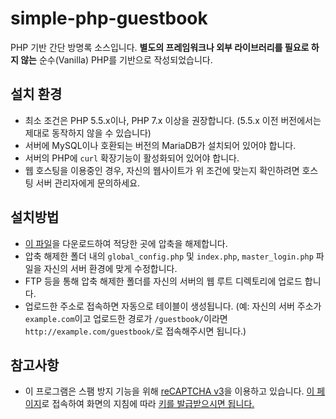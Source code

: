 # simple-php-guestbook

PHP 기반 간단 방명록 소스입니다. **별도의 프레임워크나 외부 라이브러리를 필요로 하지 않는** 순수(Vanilla) PHP를 기반으로 작성되었습니다.

## 설치 환경
- 최소 조건은 PHP 5.5.x이나, PHP 7.x 이상을 권장합니다. (5.5.x 이전 버전에서는 제대로 동작하지 않을 수 있습니다)
- 서버에 MySQL이나 호환되는 버전의 MariaDB가 설치되어 있어야 합니다.
- 서버의 PHP에 ```curl``` 확장기능이 활성화되어 있어야 합니다.
- 웹 호스팅을 이용중인 경우, 자신의 웹사이트가 위 조건에 맞는지 확인하려면 호스팅 서버 관리자에게 문의하세요.

## 설치방법
- [이 파일](https://github.com/Senarin/simple-php-guestbook/archive/master.zip)을 다운로드하여 적당한 곳에 압축을 해제합니다.
- 압축 해제한 폴더 내의 ```global_config.php``` 및 ```index.php```, ```master_login.php``` 파일을 자신의 서버 환경에 맞게 수정합니다.
- FTP 등을 통해 압축 해제한 폴더를 자신의 서버의 웹 루트 디렉토리에 업로드 합니다.
- 업로드한 주소로 접속하면 자동으로 테이블이 생성됩니다. (예: 자신의 서버 주소가 ```example.com```이고 업로드한 경로가 ```/guestbook/```이라면 ```http://example.com/guestbook/```로 접속해주시면 됩니다.)

## 참고사항
- 이 프로그램은 스팸 방지 기능을 위해 [reCAPTCHA v3](https://developers.google.com/recaptcha/docs/v3)을 이용하고 있습니다. [이 페이지](https://www.google.com/recaptcha/admin)로 접속하여 화면의 지침에 따라 [키를 발급받으시면 됩니다.](https://swiftcoding.org/recaptcha-api-key)
